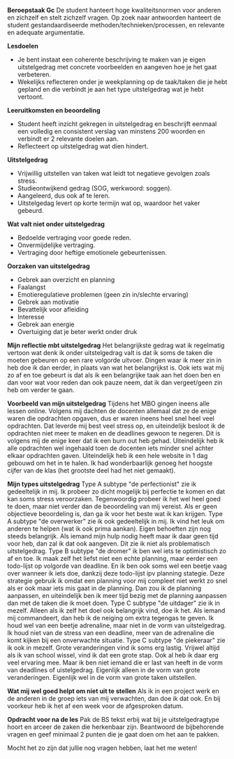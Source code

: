 **Beroepstaak Gc**
De student hanteert hoge kwaliteitsnormen voor anderen en zichzelf en stelt zichzelf vragen. Op zoek naar antwoorden hanteert de student gestandaardiseerde methoden/technieken/processen,
en relevante en adequate argumentatie.

**Lesdoelen**
- Je bent instaat een coherente beschrijving te maken van je eigen uitstelgedrag met concrete voorbeelden en aangeven hoe je het gaat verbeteren.
- Wekelijks reflecteren onder je weekplanning op de taak/taken die je hebt gepland en die verbindt je aan het type uitstelgedrag wat je hebt vertoont.

**Leeruitkomsten en beoordeling**
- Student heeft inzicht gekregen in uitstelgedrag en beschrijft eenmaal een volledig en consistent verslag van minstens 200 woorden en verbindt er 2 relevante doelen aan.
- Reflecteert op uitstelgedrag wat dien hindert.

**Uitstelgedrag**
- Vrijwillig uitstellen van taken wat leidt tot negatieve gevolgen zoals stress.
- Studieontwijkend gedrag (SOG, werkwoord: soggen).
- Aangeleerd, dus ook af te leren.
- Uitstelgedag levert op korte termijn wat op, waardoor het vaker gebeurd.

**Wat valt niet onder uitstelgedrag**
- Bedoelde vertraging voor goede reden.
- Onvermijdelijke vertraging.
- Vertraging door heftige emotionele gebeurtenissen.

**Oorzaken van uitstelgedrag**
- Gebrek aan overzicht en planning
- Faalangst
- Emotieregulatieve problemen (geen zin in/slechte ervaring)
- Gebrek aan motivatie
- Bevattelijk voor afleiding
- Interesse
- Gebrek aan energie
- Overtuiging dat je beter werkt onder druk

**Mijn reflectie mbt uitstelgedrag**
Het belangrijkste gedrag wat ik regelmatig vertoon wat denk ik onder uitstelgedrag valt is dat ik soms de taken die moeten gebeuren op een rare volgorde uitvoer. Dingen waar ik meer zin
in heb doe ik dan eerder, in plaats van wat het belangrijkst is. Ook iets wat mij zo af en toe gebeurt is dat als ik een belangrijke taak aan het doen ben en dan voor wat voor reden dan
ook pauze neem, dat ik dan vergeet/geen zin heb om verder te gaan.

**Voorbeeld van mijn uitstelgedrag**
Tijdens het MBO gingen ineens alle lessen online. Volgens mij dachten de docenten allemaal dat ze de enige waren die opdrachten opgaven, dus er waren ineens heel snel heel veel opdrachten.
Dat leverde mij best veel stress op, en uiteindelijk besloot ik de opdrachten niet meer te maken en de deadlines gewoon te negeren. Dit is volgens mij de enige keer dat ik een burn out heb
gehad. Uiteindelijk heb ik alle opdrachten wel ingehaald toen de docenten iets minder snel achter elkaar opdrachten gaven. Uiteindelijk heb ik een hele website in 1 dag gebouwd om het in
te halen. Ik had wonderbaarlijk genoeg het hoogste cijfer van de klas (het grootste deel had het niet gemaakt).

**Mijn types uitstelgedrag**
Type A subtype "de perfectionist" zie ik gedeeltelijk in mij. Ik probeer zo dicht mogelijk bij perfectie te komen en dat kan soms stress veroorzaken.
Tegenwoordig probeer ik het wel heel goed te doen, maar niet verder dan de beoordeling van mij vereist. Als er geen objectieve beoordeling is, dan ga ik voor het beste wat ik kan krijgen.
Type A subtype "de overwerker" zie ik ook gedeeltelijk in mij. Ik vind het leuk om anderen te helpen (wat ik ook prima aankan). Eigen behoeften zijn nog steeds belangrijk. Als iemand mijn
hulp nodig heeft maar ik daar geen tijd voor heb, dan zal ik dat ook aangeven. Dit zie ik niet als problematisch uitstelgedrag.
Type B subtype "de dromer" ik ben wel iets te optimistisch zo af en toe. Ik maak zelf het liefst niet een echte planning, maar eerder een todo-lijst op volgorde van deadline. En ik ben ook
soms wel een beetje vaag over wanneer ik iets doe, dankzij deze todo-lijst ipv planning stategie. Deze strategie gebruik ik omdat een planning voor mij compleet niet werkt zo snel als er
ook maar iets mis gaat in de planning. Dan zou ik de planning aanpassen, en uiteindelijk ben ik meer tijd bezig met de planning aanpassen dan met de taken die ik moet doen.
Type C subtype "de uitdager" zie ik in mezelf. Alleen als ik zelf het doel ook belangrijk vind, doe ik het. Als iemand mij commandeert, dan heb ik de neiging om extra tegengas te geven.
Ik houd wel van een beetje adrenaline, maar niet in de vorm van uitstelgedrag. Ik houd niet van de stress van een deadline, meer van de adrenaline die komt kijken bij een onverwachte
situatie.
Type C subtype "de piekeraar" zie ik ook in mezelf. Grote veranderingen vind ik soms erg lastig. Vrijwel altijd als ik van school wissel, vind ik dat een grote stap. Ook al heb ik daar erg
veel ervaring mee. Maar ik ben niet iemand die er last van heeft in de vorm van deadlines of uistelgedrag. Eigenlijk alleen in de vorm van grote veranderingen. Eigenlijk wel in de vorm van
grote taken uitstellen.

**Wat mij wel goed helpt om niet uit te stellen**
Als ik in een project werk en de anderen in de groep iets van mij verwachten, dan doe ik dat ook. En bij voorkeur heb ik het af een week voor de afgesproken datum.

**Opdracht voor na de les**
Pak de BS tekst erbij wat bij je uitstelgedragtype hoort en arceer de zaken die herkenbaar zijn. Beantwoord de bijbehorende vragen en geef minimaal 2 punten die je gaat doen om het aan te
pakken.

Mocht het zo zijn dat jullie nog vragen hebben, laat het me weten!